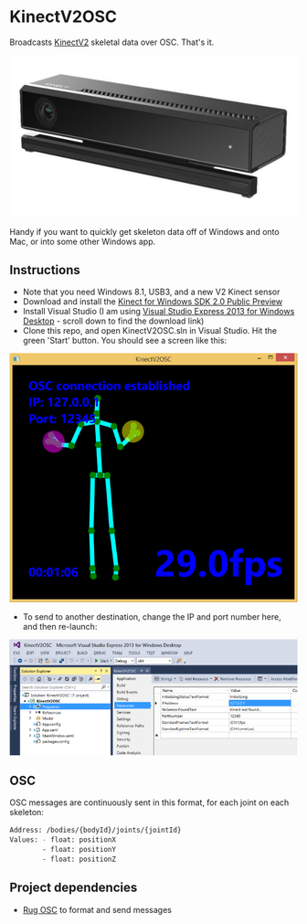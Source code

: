 KinectV2OSC
===========
Broadcasts [KinectV2](http://www.microsoft.com/en-us/kinectforwindows/purchase/) skeletal data over OSC. That's it.

![A Kinect V2 sensor](kinect.jpg)

Handy if you want to quickly get skeleton data off of Windows and onto Mac, or into some other Windows app.

Instructions
------------
- Note that you need Windows 8.1, USB3, and a new V2 Kinect sensor
- Download and install the [Kinect for Windows SDK 2.0 Public Preview](http://www.microsoft.com/en-us/download/details.aspx?id=43661)
- Install Visual Studio (I am using [Visual Studio Express 2013 for Windows Desktop](http://www.visualstudio.com/en-us/products/visual-studio-express-vs.aspx) - scroll down to find the download link)
- Clone this repo, and open KinectV2OSC.sln in Visual Studio. Hit the green 'Start' button. You should see a screen like this:

![Screenshot of KinectV2OSC in action](screenshot.png)

- To send to another destination, change the IP and port number here, and then re-launch:

![How to configure IP and port number](config.png)

OSC
---
OSC messages are continuously sent in this format, for each joint on each skeleton:

```sh
Address: /bodies/{bodyId}/joints/{jointId}
Values: - float: positionX
        - float: positionY
        - float: positionZ
```

Project dependencies
--------------------
- [Rug OSC](https://www.nuget.org/packages/Rug.Osc/) to format and send messages